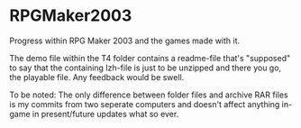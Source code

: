 # RPGMaker2003
Progress within RPG Maker 2003 and the games made with it.

The demo file within the T4 folder contains a readme-file that's "supposed" to say that the containing Izh-file is just to be unzipped and there you go, the playable file. Any feedback would be swell.

To be noted:
The only difference between folder files and archive RAR files is my commits from two seperate computers and doesn't affect anything in-game in present/future updates what so ever.
